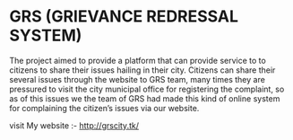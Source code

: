 # GRS (GRIEVANCE REDRESSAL SYSTEM)
The project aimed to provide a platform that can provide service to to citizens to share their issues hailing in their city. Citizens can share their several issues through the website to GRS team, many times they are pressured to visit the city municipal office for registering the complaint, so as of this issues we the team of GRS had made this kind of online system for complaining the citizen’s issues via our website.

visit My website :- http://grscity.tk/

